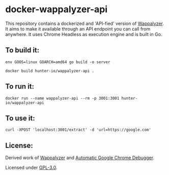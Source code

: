 docker-wappalyzer-api
=====

This repository contains a dockerized and 'API-fied' version of [Wappalyzer](https://github.com/AliasIO/Wappalyzer). It aims to make it available through an API endpoint you can call from anywhere. It uses Chrome Headless as execution engine and is built in Go.

## To build it:
```
env GOOS=linux GOARCH=amd64 go build -o server

docker build hunter-io/wappalyzer-api .
```

## To run it:
```
docker run --name wappalyzer-api --rm -p 3001:3001 hunter-io/wappalyzer-api
```

## To use it:

```
curl -XPOST 'localhost:3001/extract' -d 'url=https://google.com'
```

## License:

Derived work of [Wappalyzer](https://github.com/AliasIO/Wappalyzer/tree/master/src/drivers/npm) and [Automatic Google Chrome Debugger](https://github.com/wirepair/autogcd).

Licensed under [GPL-3.0](https://opensource.org/licenses/GPL-3.0).
